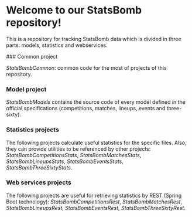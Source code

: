 # Welcome to our StatsBomb repository!

This is a repository for tracking StatsBomb data which is divided in three parts: models, statistics and webservices. 

### Common project

*StatsBombCommon*: common code for the most of projects of this repository.

### Model project

*StatsBombModels* contains the source code of every model defined in the official specifications (competitions, matches, lineups, events and three-sixty).

### Statistics projects

The following projects calculate useful statistics for the specific files. Also, they can provide utilities to be referenced by other projects: *StatsBombCompetitionsStats*, *StatsBombMatchesStats*, *StatsBombLineupsStats*, *StatsBombEventsStats*, *StatsBombThreeSixtyStats*.

### Web services projects

The following projects are useful for retrieving statistics by REST (Spring Boot technology): *StatsBombCompetitionsRest*, *StatsBombMatchesRest*, *StatsBombLineupsRest*, *StatsBombEventsRest*, *StatsBombThreeSixtyRest*.
